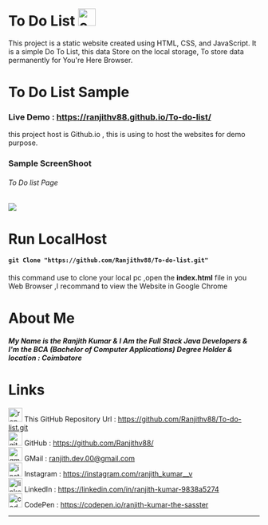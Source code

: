 # To Do List <img width="35" height="35" src="https://img.icons8.com/bubbles/100/checked-2.png" alt="checked-2"/> 
This project is a static website created using HTML, CSS, and JavaScript. It is a simple Do To List,
this data Store on the local storage, To store data permanently for You're Here Browser.

# To Do List Sample 
### Live Demo : <https://ranjithv88.github.io/To-do-list/>
<p>this project host is Github.io , this is using to host the websites for demo purpose.</p>

### Sample ScreenShoot 
###### To Do list Page <br>
![](https://raw.githubusercontent.com/Ranjithv88/do-to-list/refs/heads/master/Sample%20ScreenShot%20for%20Do%20To%20List%20.png)

# Run LocalHost

#### `git Clone "https://github.com/Ranjithv88/To-do-list.git"` <br> 
this command use to clone your local pc ,open the **index.html** file in you Web Browser ,I recommand to view the Website in Google Chrome <br> 

# About Me 
##### My Name is the Ranjith Kumar & I Am the Full Stack Java Developers & I'm the BCA (Bachelor of Computer Applications) Degree Holder & location : Coimbatore 

# Links 
<img width="28" height="28" src="https://img.icons8.com/ios/50/repository.png" alt="repository"/> This GitHub Repository Url : <https://github.com/Ranjithv88/To-do-list.git> <br>
<img width="28" height="28" src="https://img.icons8.com/glyph-neue/64/github.png" alt="github"/> GitHub : <https://github.com/Ranjithv88/> <br>
<img width="28" height="28" src="https://img.icons8.com/bubbles/50/gmail-new.png" alt="gmail-new"/> GMail : <ranjith.dev.00@gmail.com> <br>
<img width="28" height="28" src="https://img.icons8.com/fluency/50/instagram-new.png" alt="instagram-new"/> Instagram : <https://instagram.com/ranjith_kumar__v> <br>
<img width="28" height="28" src="https://img.icons8.com/color/50/linkedin.png" alt="linkedin"/> LinkedIn : <https://linkedin.com/in/ranjith-kumar-9838a5274> <br>
<img width="28" height="28" src="https://img.icons8.com/ios-filled/50/codepen.png" alt="codepen"/> CodePen : <https://codepen.io/ranjith-kumar-the-sasster> <br>

---

